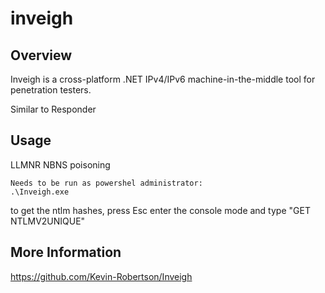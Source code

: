 # inveigh

## Overview

Inveigh is a cross-platform .NET IPv4/IPv6 machine-in-the-middle tool for penetration testers.

Similar to Responder

## Usage

LLMNR NBNS poisoning

    Needs to be run as powershel administrator:
    .\Inveigh.exe

to get the ntlm hashes, press Esc enter the console mode and type "GET NTLMV2UNIQUE"

## More Information

https://github.com/Kevin-Robertson/Inveigh